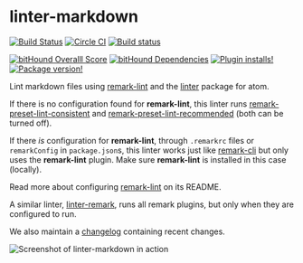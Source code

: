 # linter-markdown

[![Build Status](https://travis-ci.org/AtomLinter/linter-markdown.svg?branch=master)](https://travis-ci.org/AtomLinter/linter-markdown)
[![Circle CI](https://circleci.com/gh/AtomLinter/linter-markdown/tree/master.svg?style=shield)](https://circleci.com/gh/AtomLinter/linter-markdown/tree/master)
[![Build status](https://ci.appveyor.com/api/projects/status/owck145l404p4f7k/branch/master?svg=true)](https://ci.appveyor.com/project/SpainTrain/linter-markdown/branch/master)

[![bitHound Overalll Score](https://www.bithound.io/github/AtomLinter/linter-markdown/badges/score.svg)](https://www.bithound.io/github/AtomLinter/linter-markdown)
[![bitHound Dependencies](https://www.bithound.io/github/AtomLinter/linter-markdown/badges/dependencies.svg)](https://www.bithound.io/github/AtomLinter/linter-markdown/master/dependencies/npm)
[![Plugin installs!](https://img.shields.io/apm/dm/linter-markdown.svg)](https://atom.io/packages/linter-markdown)
[![Package version!](https://img.shields.io/apm/v/linter-markdown.svg?style=flat)](https://atom.io/packages/linter-markdown)

Lint markdown files using [remark-lint][remark-lint] and the
[linter][linter] package for atom.

If there is no configuration found for **remark-lint**, this linter runs [remark-preset-lint-consistent][consistent] and
[remark-preset-lint-recommended][recommended] (both can be turned off).

If there *is* configuration for **remark-lint**, through `.remarkrc` files
or `remarkConfig` in `package.json`s, this linter works just like
[remark-cli][cli] but only uses the **remark-lint** plugin. Make sure
**remark-lint** is installed in this case (locally).

Read more about configuring [remark-lint][configuration] on its README.

A similar linter, [linter-remark][], runs all remark plugins, but only
when they are configured to run.

We also maintain a [changelog][changelog] containing recent changes.

![Screenshot of linter-markdown in action][screenshot]

[remark-lint]: https://github.com/wooorm/remark-lint
[changelog]: https://github.com/AtomLinter/linter-markdown/blob/master/CHANGELOG.md
[configuration]: https://github.com/wooorm/remark-lint#configuring-remark-lint
[linter]: https://atom.io/packages/linter
[screenshot]: https://raw.githubusercontent.com/AtomLinter/linter-markdown/master/assets/screenshot.png
[cli]: https://github.com/wooorm/remark/tree/master/packages/remark-cli
[consistent]: https://github.com/wooorm/remark-lint/tree/master/packages/remark-preset-lint-consistent
[recommended]: https://github.com/wooorm/remark-lint/tree/master/packages/remark-preset-lint-recommended
[linter-remark]: https://github.com/wooorm/linter-remark
